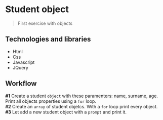 # Student object
> First exercise with objects

## Technologies and libraries
* Html
* Css
* Javascript
* JQuery

## Workflow
**#1** Create a student `object` with these paramenters: name, surname, age. Print all objects properties using a `for` loop.    
**#2** Create an `array` of student objetcs. With a `for` loop print every object.  
**#3** Let add a new student object with a `prompt` and print it.  
